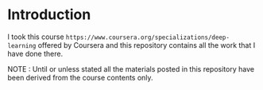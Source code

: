 # Introduction 

I took this course `https://www.coursera.org/specializations/deep-learning` offered by Coursera and this repository contains all the work that I have done there. 

NOTE : Until or unless stated all the materials posted in this repository have been derived from the course contents only. 
